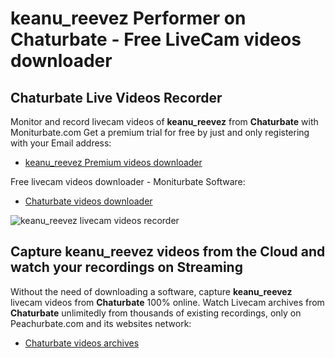 # keanu_reevez Performer on Chaturbate - Free LiveCam videos downloader

## Chaturbate Live Videos Recorder

Monitor and record livecam videos of **keanu_reevez** from **Chaturbate** with Moniturbate.com
Get a premium trial for free by just and only registering with your Email address:
* [keanu_reevez Premium videos downloader](https://moniturbate.com/request-demo-licence-key.html)

Free livecam videos downloader - Moniturbate Software:
* [Chaturbate videos downloader](https://moniturbate.com/moniturbate-download-software.html)

![keanu_reevez livecam videos recorder](https://peachurnet.com/templates/moniturbate-software.png)


## Capture keanu_reevez videos from the Cloud and watch your recordings on Streaming

Without the need of downloading a software, capture **keanu_reevez** livecam videos from **Chaturbate** 100% online.
Watch Livecam archives from **Chaturbate** unlimitedly from thousands of existing recordings, only on Peachurbate.com and its websites network:
* [Chaturbate videos archives](https://peachurnet.com/)